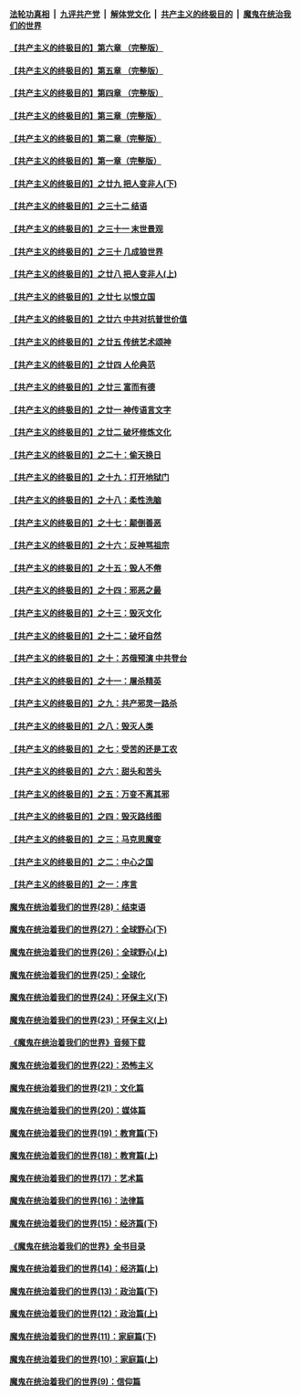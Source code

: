 ####  [法轮功真相](../../../../basic/blob/master/README.md?t=06300902) &nbsp;|&nbsp; [九评共产党](../../../../9ping.md/blob/master/README.md?t=06300902) &nbsp;|&nbsp; [解体党文化](../../../../jtdwh.md/blob/master/README.md?t=06300902)  &nbsp;|&nbsp; [共产主义的终极目的](../../../../gczydzjmd.md/blob/master/README.md?t=06300902) &nbsp;|&nbsp; [魔鬼在统治我们的世界](../../../../mgztzwmdsj.md/blob/master/README.md?t=06300902) 

#### [【共产主义的终极目的】第六章 （完整版）](../pages/nsc422/n11428913.md?t=06300902) 

#### [【共产主义的终极目的】第五章 （完整版）](../pages/nsc422/n11428912.md?t=06300902) 

#### [【共产主义的终极目的】第四章 （完整版）](../pages/nsc422/n11428907.md?t=06300902) 

#### [【共产主义的终极目的】第三章（完整版）](../pages/nsc422/n11428848.md?t=06300902) 

#### [【共产主义的终极目的】第二章（完整版）](../pages/nsc422/n11428831.md?t=06300902) 

#### [【共产主义的终极目的】第一章（完整版）](../pages/nsc422/n11417651.md?t=06300902) 

#### [【共产主义的终极目的】之廿九 把人变非人(下)](../pages/nsc422/n11344140.md?t=06300902) 

#### [【共产主义的终极目的】之三十二 结语](../pages/nsc422/n11360535.md?t=06300902) 

#### [【共产主义的终极目的】之三十一 末世景观](../pages/nsc422/n11351129.md?t=06300902) 

#### [【共产主义的终极目的】之三十 几成狼世界](../pages/nsc422/n11348280.md?t=06300902) 

#### [【共产主义的终极目的】之廿八 把人变非人(上)](../pages/nsc422/n11340492.md?t=06300902) 

#### [【共产主义的终极目的】之廿七 以恨立国](../pages/nsc422/n11336944.md?t=06300902) 

#### [【共产主义的终极目的】之廿六 中共对抗普世价值](../pages/nsc422/n11324785.md?t=06300902) 

#### [【共产主义的终极目的】之廿五 传统艺术颂神](../pages/nsc422/n11296396.md?t=06300902) 

#### [【共产主义的终极目的】之廿四 人伦典范](../pages/nsc422/n11296397.md?t=06300902) 

#### [【共产主义的终极目的】之廿三 富而有德](../pages/nsc422/n11283598.md?t=06300902) 

#### [【共产主义的终极目的】之廿一 神传语言文字](../pages/nsc422/n11263265.md?t=06300902) 

#### [【共产主义的终极目的】之廿二 破坏修炼文化](../pages/nsc422/n11245728.md?t=06300902) 

#### [【共产主义的终极目的】之二十：偷天换日](../pages/nsc422/n11238846.md?t=06300902) 

#### [【共产主义的终极目的】之十九：打开地狱门](../pages/nsc422/n11206376.md?t=06300902) 

#### [【共产主义的终极目的】之十八：柔性洗脑](../pages/nsc422/n11199994.md?t=06300902) 

#### [【共产主义的终极目的】之十七：颠倒善恶](../pages/nsc422/n11179782.md?t=06300902) 

#### [【共产主义的终极目的】之十六：反神骂祖宗](../pages/nsc422/n11166798.md?t=06300902) 

#### [【共产主义的终极目的】之十五：毁人不倦](../pages/nsc422/n11166792.md?t=06300902) 

#### [【共产主义的终极目的】之十四：邪恶之最](../pages/nsc422/n11150249.md?t=06300902) 

#### [【共产主义的终极目的】之十三：毁灭文化](../pages/nsc422/n11135227.md?t=06300902) 

#### [【共产主义的终极目的】之十二：破坏自然](../pages/nsc422/n11135214.md?t=06300902) 

#### [【共产主义的终极目的】之十：苏俄预演 中共登台](../pages/nsc422/n11118424.md?t=06300902) 

#### [【共产主义的终极目的】之十一：屠杀精英](../pages/nsc422/n11118442.md?t=06300902) 

#### [【共产主义的终极目的】之九：共产邪灵一路杀](../pages/nsc422/n11114139.md?t=06300902) 

#### [【共产主义的终极目的】之八：毁灭人类](../pages/nsc422/n11108503.md?t=06300902) 

#### [【共产主义的终极目的】之七：受苦的还是工农](../pages/nsc422/n11101809.md?t=06300902) 

#### [【共产主义的终极目的】之六：甜头和苦头](../pages/nsc422/n11096971.md?t=06300902) 

#### [【共产主义的终极目的】之五：万变不离其邪](../pages/nsc422/n11091285.md?t=06300902) 

#### [【共产主义的终极目的】之四：毁灭路线图](../pages/nsc422/n11086284.md?t=06300902) 

#### [【共产主义的终极目的】之三：马克思魔变](../pages/nsc422/n11061941.md?t=06300902) 

#### [【共产主义的终极目的】之二：中心之国](../pages/nsc422/n11047728.md?t=06300902) 

#### [【共产主义的终极目的】之一：序言](../pages/nsc422/n11086077.md?t=06300902) 

#### [魔鬼在统治着我们的世界(28)：结束语](../pages/nsc422/n10936246.md?t=06300902) 

#### [魔鬼在统治着我们的世界(27)：全球野心(下)](../pages/nsc422/n10928319.md?t=06300902) 

#### [魔鬼在统治着我们的世界(26)：全球野心(上)](../pages/nsc422/n10900318.md?t=06300902) 

#### [魔鬼在统治着我们的世界(25)：全球化](../pages/nsc422/n10788205.md?t=06300902) 

#### [魔鬼在统治着我们的世界(24)：环保主义(下)](../pages/nsc422/n10695307.md?t=06300902) 

#### [魔鬼在统治着我们的世界(23)：环保主义(上)](../pages/nsc422/n10688613.md?t=06300902) 

#### [《魔鬼在统治着我们的世界》音频下载](../pages/nsc422/n10635553.md?t=06300902) 

#### [魔鬼在统治着我们的世界(22)：恐怖主义](../pages/nsc422/n10614727.md?t=06300902) 

#### [魔鬼在统治着我们的世界(21)：文化篇](../pages/nsc422/n10597706.md?t=06300902) 

#### [魔鬼在统治着我们的世界(20)：媒体篇](../pages/nsc422/n10586579.md?t=06300902) 

#### [魔鬼在统治着我们的世界(19)：教育篇(下)](../pages/nsc422/n10564808.md?t=06300902) 

#### [魔鬼在统治着我们的世界(18)：教育篇(上)](../pages/nsc422/n10526970.md?t=06300902) 

#### [魔鬼在统治着我们的世界(17)：艺术篇](../pages/nsc422/n10499093.md?t=06300902) 

#### [魔鬼在统治着我们的世界(16)：法律篇](../pages/nsc422/n10485969.md?t=06300902) 

#### [魔鬼在统治着我们的世界(15)：经济篇(下)](../pages/nsc422/n10469975.md?t=06300902) 

#### [《魔鬼在统治着我们的世界》全书目录](../pages/nsc422/n10464261.md?t=06300902) 

#### [魔鬼在统治着我们的世界(14)：经济篇(上)](../pages/nsc422/n10457370.md?t=06300902) 

#### [魔鬼在统治着我们的世界(13)：政治篇(下)](../pages/nsc422/n10448270.md?t=06300902) 

#### [魔鬼在统治着我们的世界(12)：政治篇(上)](../pages/nsc422/n10444576.md?t=06300902) 

#### [魔鬼在统治着我们的世界(11)：家庭篇(下)](../pages/nsc422/n10440961.md?t=06300902) 

#### [魔鬼在统治着我们的世界(10)：家庭篇(上)](../pages/nsc422/n10435448.md?t=06300902) 

#### [魔鬼在统治着我们的世界(9)：信仰篇](../pages/nsc422/n10432159.md?t=06300902) 

